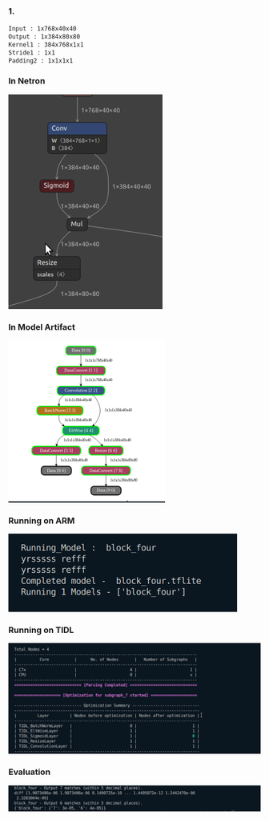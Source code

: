 ### 1. 
```
Input : 1x768x40x40
Output : 1x384x80x80
Kernel1 : 384x768x1x1
Stride1 : 1x1
Padding2 : 1x1x1x1
```
### In Netron
![alt text](image-15.png)
### In Model Artifact
![alt text](image-16.png)
### Running on ARM
![alt text](image-19.png)
### Running on TIDL
![alt text](image-18.png)
### Evaluation
![alt text](image-17.png)